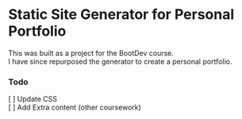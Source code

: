 # Static Site Generator for Personal Portfolio
This was built as a project for the BootDev course.  
I have since repurposed the generator to create a personal portfolio.

### Todo  
[ ] Update CSS  
[ ] Add Extra content (other coursework)  
